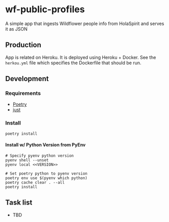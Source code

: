 # wf-public-profiles

A simple app that ingests Wildflower people info from HolaSpirit and serves it as JSON 

## Production

App is related on Heroku. It is deployed using Heroku + Docker. See the `herkou.yml` file which specifies the Dockerfile that should be run. 

## Development

### Requirements

* [Poetry](https://python-poetry.org/)
* [just](https://github.com/casey/just)

### Install

`poetry install`


#### Install w/ Python Version from PyEnv

```
# Specify pyenv python version
pyenv shell --unset
pyenv local <<VERSION>>

# Set poetry python to pyenv version
poetry env use $(pyenv which python)
poetry cache clear . --all
poetry install
```

## Task list
* TBD
